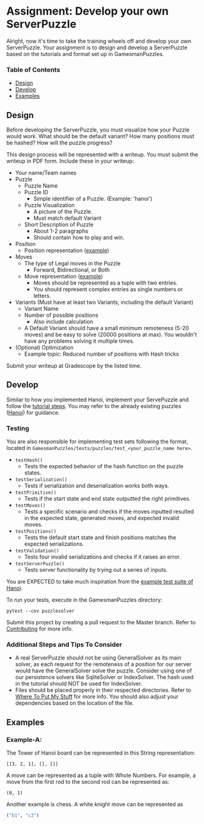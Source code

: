 # Assignment: Develop your own ServerPuzzle
Alright, now it's time to take the training wheels off and develop your own ServerPuzzle. Your assignment is to design and develop a ServerPuzzle based on the tutorials and format set up in GamesmanPuzzles.

### Table of Contents
- [Design](#design)
- [Develop](#develop)
- [Examples](#examples)

## Design
Before developing the ServerPuzzle, you must visualize how your Puzzle would work. What should be the default variant? How many positions must be hashed? How will the puzzle progress? 

This design process will be represented with a writeup. You must submit the writeup in PDF form. Include these in your writeup:

- Your name/Team names
- Puzzle
    - Puzzle Name
    - Puzzle ID
        - Simple identifier of a Puzzle. (Example: 'hanoi') 
    - Puzzle Visualization
        - A picture of the Puzzle.
        - Must match default Variant
    - Short Description of Puzzle 
        - About 1-2 paragraphs
        - Should contain how to play and win.
- Position
    - Position representation ([example](###Example-A))
- Moves
    - The type of Legal moves in the Puzzle 
        - Forward, Bidirectional, or Both
    - Move representation ([example](###Example-A))
        - Moves should be represented as a tuple with two entries. 
        - You should represent complex entries as single numbers or letters.
- Variants (Must have at least two Variants, including the default Variant)
    - Variant Name
    - Number of possible positions
        - Also include calculation
    - A Default Variant should have a small minimum remoteness (5-20 moves) and be easy to solve (20000 positions at max). You wouldn't have any problems solving it multiple times.
- (Optional) Optimization
    - Example topic: Reduced number of positions with Hash tricks

Submit your writeup at Gradescope by the listed time. 

## Develop
Similar to how you implemented Hanoi, implement your ServePuzzle and follow the [tutorial steps](../tutorial). You may refer to the already existing puzzles ([Hanoi](../../puzzlesolver/puzzles/hanoi.py)) for guidance.

### Testing
You are also responsible for implementing test sets following the format, located in `GamesmanPuzzles/tests/puzzles/test_<your_puzzle_name here>`. 

- `testHash()`
    - Tests the expected behavior of the hash function on the puzzle states. 
- `testSerialization()`
    - Tests if serialization and deserialization works both ways.
- `testPrimitive()`
    - Tests if the start state and end state outputted the right primitives.
- `testMoves()`
    - Tests a specific scenario and checks if the moves inputted resulted in the expected state, generated moves, and expected invalid moves.
- `testPositions()`
    - Tests the default start state and finish positions matches the expected serializations.
- `testValidation()`
    - Tests four invalid serializations and checks if it raises an error.
- `testServerPuzzle()`
    - Tests server functionality by trying out a series of inputs.

 You are EXPECTED to take much inspiration from the [example test suite of Hanoi](../../tests/puzzles/test_Hanoi.py). 
 
 To run your tests, execute in the GamesmanPuzzles directory:
```
pytest --cov puzzlesolver
```
Submit this project by creating a pull request to the Master branch. Refer to [Contributing](../Contributing.md) for more info.

### Additional Steps and Tips To Consider
- A real ServerPuzzle should not be using GeneralSolver as its main solver, as each request for the remoteness of a position for our server would have the GeneralSolver solve the puzzle. Consider using one of our persistence solvers like SqliteSolver or IndexSolver. The hash used in the tutorial should NOT be used for IndexSolver.
- Files should be placed properly in their respected directories. Refer to [Where To Put My Stuff](../wheretoputmystuff.md) for more info. You should also adjust your dependencies based on the location of the file.

## Examples
### Example-A:
The Tower of Hanoi board can be represented in this String representation:
```
[[3, 2, 1], [], []]
```
A move can be represented as a tuple with Whole Numbers. For example, a move from the first rod to the second rod can be represented as:
```
(0, 1)
```
Another example is chess. A white knight move can be represented as
```py
("b1", "c3")
```
